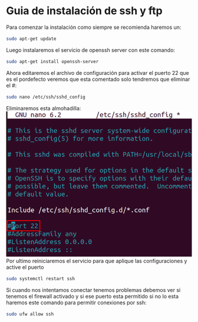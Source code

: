 # Guia de instalación de ssh y ftp
Para comenzar la instalación como siempre se recomienda haremos un:
```bash
sudo apt-get update
```
Luego instalaremos el servicio de openssh server con este comando:
```bash 
sudo apt-get install openssh-server
```
Ahora editaremos el archivo de configuración para activar el puerto 22 que es el pordefecto veremos que esta comentado solo tendremos que eliminar el #:
```bash 
sudo nano /etc/ssh/sshd_config
```
Eliminaremos esta almohadilla:  
![ssh1](https://github.com/AlvaroAMGX/Practica_2_Trimestre_SRI/blob/main/capturas/ssh.png)  
Por ultimo reiniciaremos el servicio para que aplique las configuraciones y active el puerto
```bash
sudo systemctl restart ssh
```
Si cuando nos intentamos conectar tenemos problemas debemos ver si tenemos el firewall activado y si ese puerto esta permitido si no lo esta haremos este comando para permitir conexiones por ssh:
```bash
sudo ufw allow ssh
```
